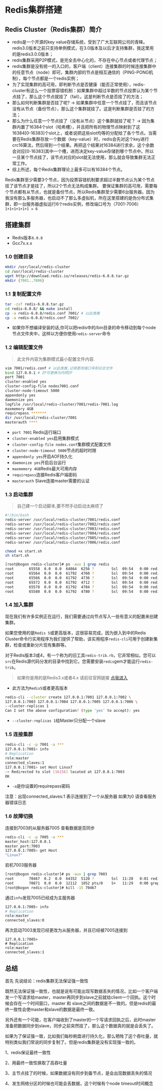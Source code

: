 # Redis集群搭建

## Redis Cluster（Redis集群）简介

- redis是一个开源的key value存储系统，受到了广大互联网公司的青睐。redis3.0版本之前只支持单例模式，在3.0版本及以后才支持集群，我这里用的是redis3.0.0版本；
- redis集群采用P2P模式，是完全去中心化的，不存在中心节点或者代理节点；
- redis集群是没有统一的入口的，客户端（client）连接集群的时候连接集群中的任意节点（node）即可，集群内部的节点是相互通信的（PING-PONG机制），每个节点都是一个redis实例；
- 为了实现集群的高可用，即判断节点是否健康（能否正常使用），redis-cluster有这么一个投票容错机制：如果集群中超过半数的节点投票认为某个节点挂了，那么这个节点就挂了（fail）。这是判断节点是否挂了的方法；
- 那么如何判断集群是否挂了呢? -> 如果集群中任意一个节点挂了，而且该节点没有从节点（备份节点），那么这个集群就挂了。这是判断集群是否挂了的方法；
- 那么为什么任意一个节点挂了（没有从节点）这个集群就挂了呢？ -> 因为集群内置了16384个slot（哈希槽），并且把所有的物理节点映射到了这16384[0-16383]个slot上，或者说把这些slot均等的分配给了各个节点。当需要在Redis集群存放一个数据（key-value）时，redis会先对这个key进行crc16算法，然后得到一个结果。再把这个结果对16384进行求余，这个余数会对应[0-16383]其中一个槽，进而决定key-value存储到哪个节点中。所以一旦某个节点挂了，该节点对应的slot就无法使用，那么就会导致集群无法正常工作。
- 综上所述，每个Redis集群理论上最多可以有16384个节点。


Redis集群至少需要3个节点，因为投票容错机制要求超过半数节点认为某个节点挂了该节点才是挂了，所以2个节点无法构成集群。
要保证集群的高可用，需要每个节点都有从节点，也就是备份节点，所以Redis集群至少需要6台服务器。因为我没有那么多服务器，也启动不了那么多虚拟机，所在这里搭建的是伪分布式集群，即一台服务器虚拟运行6个redis实例，修改端口号为（7001-7006）`1+1+1+1+1+1 = 6`


## 搭建集群

- Redis版本`6.0.8`
- Gcc7x.x.x

### 1.0 **创建目录**

```bash
mkdir /usr/local/redis-cluster
cd /usr/local/redis-cluster
wget http://download.redis.io/releases/redis-6.0.8.tar.gz
mkdir {7001..7006}
```

### 1.1 复制配置文件

```bash
tar -zxf redis-6.0.8.tar.gz
cd redis-6.0.8/ && make install 
cp -a redis-6.0.8/redis.conf 7001/ # 以此类推
cp -a redis-6.0.8/redis.conf 7002/
```

- 如果你不想编译安装的话,你可以把redis中的/bin目录的命令移动到每个node节点文件夹中，这样以方便你使用`redis-server`命令

### 1.2 编辑配置文件

> 此文件内容为集群模式最小配置文件内容.

```bash
vim 7001/redis.conf # 以此类推,记得更改端口号和日志文件
bind 127.0.0.1 # IP可更换为内网IP
port 7001
cluster-enabled yes
cluster-config-file nodes7001.conf
cluster-node-timeout 5000
appendonly yes
daemonize yes
logfile /usr/local/redis-cluster/7001/redis-7001.log
maxmemory 4GB
requirepass *******
dir /usr/local/redis-cluster/7001
masterauth ****
```

- `port 7001` Redis运行端口
- `cluster-enabled yes`启用集群模式
- `cluster-config-file nodes.conf`集群模式配置文件
- `cluster-node-timeout 5000`节点的超时时限
- `appendonly yes`开启AOF持久化
- `daemonize yes`开启后台运行
- `maxmemory 4GB`Redis最大可用内存
- `requirepass`连接Redis客户端密码
- `masterauth` Slave连接master需要的认证

### 1.3 启动集群

> 自己建一个启动脚本,要不然手动启动太麻烦了

```bash
#!/bin/bash
redis-server /usr/local/redis-cluster/7001/redis.conf
redis-server /usr/local/redis-cluster/7002/redis.conf
redis-server /usr/local/redis-cluster/7003/redis.conf
redis-server /usr/local/redis-cluster/7004/redis.conf
redis-server /usr/local/redis-cluster/7005/redis.conf
redis-server /usr/local/redis-cluster/7006/redis.conf
```

```bash
chmod +x start.sh
sh start.sh
```

```bash
[root@bogon redis-cluster]# ps -aux | grep redis
root       65558  0.0  0.0  64864  6256 ?        Ssl  09:54   0:00 redis-server *:7001 [cluster]
root       65564  0.0  0.0  61792  4760 ?        Ssl  09:54   0:00 redis-server *:7002 [cluster]
root       65566  0.0  0.0  61792  4736 ?        Ssl  09:54   0:00 redis-server *:7003 [cluster]
root       65572  0.0  0.0  61792  4712 ?        Ssl  09:54   0:00 redis-server *:7004 [cluster]
root       65578  0.0  0.0  61792  4704 ?        Ssl  09:54   0:00 redis-server *:7005 [cluster]
root       65580  0.0  0.0  61792  4780 ?        Ssl  09:54   0:00 redis-server *:7006 [cluster]
```

### 1.4 加入集群

现在我们有许多实例正在运行，我们需要通过向节点写入一些有意义的配置来创建集群。

如果您使用的是`Redis 5`或更高版本，这很容易完成，因为嵌入到中的Redis Cluster命令行实用程序为我们提供了帮助，该实用程序`redis-cli`可用于创建新集群，检查或重新分片现有集群等。

对于Redis版本3或4，有一个称为的旧工具`redis-trib.rb`，它非常相似。您可以`src`在Redis源代码分发的目录中找到它。您需要安装`redis`gem才能运行`redis-trib`。

> 如果你是用的是Redis3.x或者4.x 请前往官网链接  [点我进入](https://redis.io/topics/cluster-tutorial)

- 此方法为`Redis5`或者更高版本

```bash
redis-cli --cluster create 127.0.0.1:7001 127.0.0.1:7002 \
127.0.0.1:7003 127.0.0.1:7004 127.0.0.1:7005 127.0.0.1:7006 \
--cluster-replicas 1
Can I set the above configuration? (type 'yes' to accept): yes
```

- `--cluster-replicas 1`给Master只分配一个slave

### 1.5 连接集群

```bash
redis-cli -c -p 7001 -a *** 
127.0.0.1:7001> info 
# Replication
role:master
connected_slaves:1
127.0.0.1:7001> set Host Linux7
-> Redirected to slot [16156] located at 127.0.0.1:7003
OK
```

- `-a`是你设置的requirepass密码

注意：出现connected_slaves:1 表示连接到了一个从服务器 如果为0 请查看服务器错误日志

### 1.6 故障切换

连接到7003的从服务器7005 查看数据是否同步

```bash
redis-cli -c -p 7005 -a ***
master_host:127.0.0.1
master_port:7003
127.0.0.1:7005> get Host
"Linux7"
```

宕机7003服务器

```bash
[root@bogon redis-cluster]# ps -aux | grep 7003
root       70467  0.2  0.0  64352  5120 ?        Ssl  11:20   0:01 redis-server *:7003 [cluster]
root       70871  0.0  0.0  12112  1052 pts/0    S+   11:29   0:00 grep --color=auto 7003
[root@bogon redis-cluster]# kill -15 70467
```

通过`info`发现7005已经成为主服务器

```bash
127.0.0.1:7005> info
# Replication
role:master
connected_slaves:0
```

再次启动7003发现已经更改为从服务器，并且已经被7005连接到

```shell
127.0.0.1:7005> 
# Replication
role:master
connected_slaves:1
```



## 总结

首先 先说结论：redis集群无法保证强一致性

既然无法保证强一致性，也就是说有可能出现写数据丢失的情况，比如一个客户端发一个写请求给master，master再同步到slave之前就给client一个回执。这个时候会存在一个时间窗口，master 和 slave之间的数据是不一致的。但是redis的最终一致性会使master和slave的数据是最终一致。

另外还有一个可能，在客户端收到了master的一个写请求回执之后，此时master准备把数据同步到slave，同步之前突然挂了，那么这个数据真的就是会丢失了。

如果为了保证强一致，比如我们每秒刷盘进行持久化，那么牺牲了这个吞吐量，就特别类似我们常说的同步复制了。但是redis集群是没有实现强一致的。

1、redis保证最终一致性

2、用最终一致性换取了高吞吐量

3、主节点挂了的时候，如果数据没有同步到备节点，是会出现数据丢失的情况

4、发生网络分区的时候也可能会丢数据，这个时候有个node timeout时间概念


